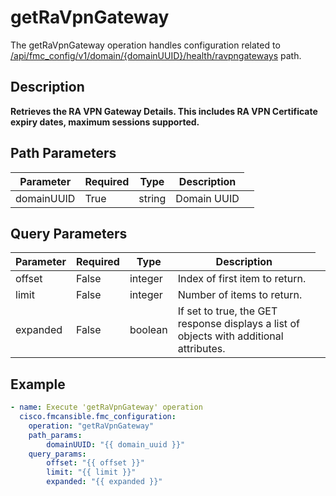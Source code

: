 # getRaVpnGateway

The getRaVpnGateway operation handles configuration related to [/api/fmc_config/v1/domain/{domainUUID}/health/ravpngateways](/paths//api/fmc_config/v1/domain/{domain_uuid}/health/ravpngateways.md) path.&nbsp;
## Description
**Retrieves the RA VPN Gateway Details. This includes RA VPN Certificate expiry dates, maximum sessions supported.**

## Path Parameters
| Parameter | Required | Type | Description |
| --------- | -------- | ---- | ----------- |
| domainUUID | True | string <td colspan=3> Domain UUID |

## Query Parameters
| Parameter | Required | Type | Description |
| --------- | -------- | ---- | ----------- |
| offset | False | integer <td colspan=3> Index of first item to return. |
| limit | False | integer <td colspan=3> Number of items to return. |
| expanded | False | boolean <td colspan=3> If set to true, the GET response displays a list of objects with additional attributes. |

## Example
```yaml
- name: Execute 'getRaVpnGateway' operation
  cisco.fmcansible.fmc_configuration:
    operation: "getRaVpnGateway"
    path_params:
        domainUUID: "{{ domain_uuid }}"
    query_params:
        offset: "{{ offset }}"
        limit: "{{ limit }}"
        expanded: "{{ expanded }}"

```